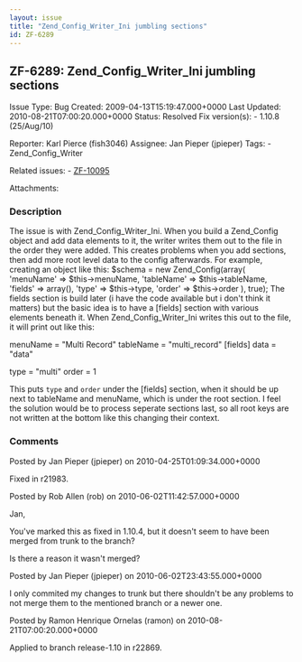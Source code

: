 ```yaml
---
layout: issue
title: "Zend_Config_Writer_Ini jumbling sections"
id: ZF-6289
---
```


ZF-6289: Zend\_Config\_Writer\_Ini jumbling sections
----------------------------------------------------

 Issue Type: Bug Created: 2009-04-13T15:19:47.000+0000 Last Updated: 2010-08-21T07:00:20.000+0000 Status: Resolved Fix version(s): - 1.10.8 (25/Aug/10)
 
 Reporter:  Karl Pierce (fish3046)  Assignee:  Jan Pieper (jpieper)  Tags: - Zend\_Config\_Writer
 
 Related issues: - [ZF-10095](/issues/browse/ZF-10095)
 
 Attachments: 
### Description

The issue is with Zend\_Config\_Writer\_Ini. When you build a Zend\_Config object and add data elements to it, the writer writes them out to the file in the order they were added. This creates problems when you add sections, then add more root level data to the config afterwards. For example, creating an object like this: $schema = new Zend\_Config(array( 'menuName' => $this->menuName, 'tableName' => $this->tableName, 'fields' => array(), 'type' => $this->type, 'order' => $this->order ), true); The fields section is build later (i have the code available but i don't think it matters) but the basic idea is to have a [fields] section with various elements beneath it. When Zend\_Config\_Writer\_Ini writes this out to the file, it will print out like this:

menuName = "Multi Record" tableName = "multi\_record" [fields] data = "data"

type = "multi" order = 1

This puts `type` and `order` under the [fields] section, when it should be up next to tableName and menuName, which is under the root section. I feel the solution would be to process seperate sections last, so all root keys are not written at the bottom like this changing their context.

 

 

### Comments

Posted by Jan Pieper (jpieper) on 2010-04-25T01:09:34.000+0000

Fixed in r21983.

 

 

Posted by Rob Allen (rob) on 2010-06-02T11:42:57.000+0000

Jan,

You've marked this as fixed in 1.10.4, but it doesn't seem to have been merged from trunk to the branch?

Is there a reason it wasn't merged?

 

 

Posted by Jan Pieper (jpieper) on 2010-06-02T23:43:55.000+0000

I only commited my changes to trunk but there shouldn't be any problems to not merge them to the mentioned branch or a newer one.

 

 

Posted by Ramon Henrique Ornelas (ramon) on 2010-08-21T07:00:20.000+0000

Applied to branch release-1.10 in r22869.

 

 